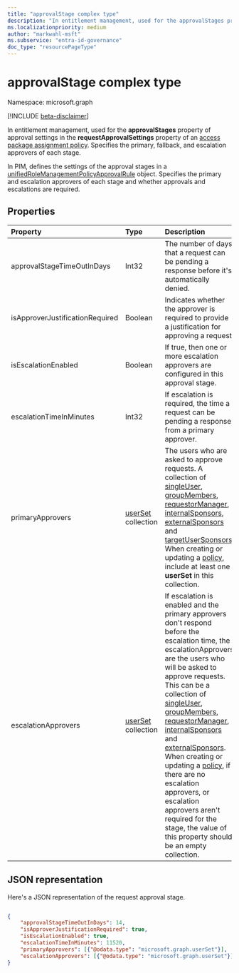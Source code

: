 ```yaml
---
title: "approvalStage complex type"
description: "In entitlement management, used for the approvalStages property of approval settings in the requestApprovalSettings property of an access package assignment policy. Specifies the primary, fallback, and escalation approvers of each stage. In PIM, defines the settings of the approval stages in a unifiedRoleManagementPolicyApprovalRule object."
ms.localizationpriority: medium
author: "markwahl-msft"
ms.subservice: "entra-id-governance"
doc_type: "resourcePageType"
---
```


# approvalStage complex type

Namespace: microsoft.graph

[!INCLUDE [beta-disclaimer](../../includes/beta-disclaimer.md)]

In entitlement management, used for the **approvalStages** property of approval settings in the **requestApprovalSettings** property of an [access package assignment policy](accesspackageassignmentpolicy.md). Specifies the primary, fallback, and escalation approvers of each stage.

In PIM, defines the settings of the approval stages in a [unifiedRoleManagementPolicyApprovalRule](unifiedrolemanagementpolicyapprovalrule.md) object. Specifies the primary and escalation approvers of each stage and whether approvals and escalations are required.

## Properties

| Property                     | Type                      | Description |
| :--------------------------- | :------------------------ | :---------- |
| approvalStageTimeOutInDays |Int32 | The number of days that a request can be pending a response before it's automatically denied. |
| isApproverJustificationRequired |Boolean | Indicates whether the approver is required to provide a justification for approving a request. |
| isEscalationEnabled |Boolean | If true, then one or more escalation approvers are configured in this approval stage. |
| escalationTimeInMinutes |Int32 | If escalation is required, the time a request can be pending a response from a primary approver. |
| primaryApprovers | [userSet](userset.md) collection| The users who are asked to approve requests. A collection of [singleUser](singleuser.md), [groupMembers](groupmembers.md), [requestorManager](requestormanager.md), [internalSponsors](internalsponsors.md), [externalSponsors](externalsponsors.md) and [targetUserSponsors](targetusersponsors.md). When creating or updating a [policy](accesspackageassignmentpolicy.md), include at least one **userSet** in this collection. |
| escalationApprovers | [userSet](userset.md) collection| If escalation is enabled and the primary approvers don't respond before the escalation time, the escalationApprovers are the users who will be asked to approve requests. This can be a collection of [singleUser](singleuser.md), [groupMembers](groupmembers.md), [requestorManager](requestormanager.md), [internalSponsors](internalsponsors.md) and [externalSponsors](externalsponsors.md).  When creating or updating a [policy](accesspackageassignmentpolicy.md), if there are no escalation approvers, or escalation approvers aren't required for the stage, the value of this property should be an empty collection.|

## JSON representation

Here's a JSON representation of the request approval stage.

<!-- {
  "blockType": "resource",
  "optionalProperties": [

  ],
  "@odata.type": "microsoft.graph.approvalStage"
}-->

```json

{
    "approvalStageTimeOutInDays": 14,
    "isApproverJustificationRequired": true,
    "isEscalationEnabled": true,
    "escalationTimeInMinutes": 11520,
    "primaryApprovers": [{"@odata.type": "microsoft.graph.userSet"}],
    "escalationApprovers": [{"@odata.type": "microsoft.graph.userSet"}]
}
```

<!-- uuid: 16cd6b66-4b1a-43a1-adaf-3a886856ed98
2019-02-04 14:57:30 UTC -->
<!-- {
  "type": "#page.annotation",
  "description": "approvalSettings complex type",
  "keywords": "",
  "section": "documentation",
  "tocPath": ""
}-->


